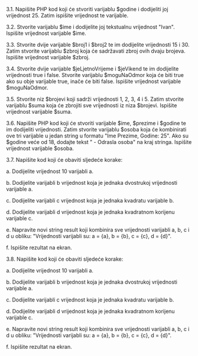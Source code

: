 3.1.	Napišite PHP kod koji će stvoriti varijablu $godine i dodijeliti joj vrijednost 25. Zatim ispišite vrijednost te varijable.

3.2.	Stvorite varijablu $ime i dodijelite joj tekstualnu vrijednost "Ivan". Ispišite vrijednost varijable $ime.

3.3.	Stvorite dvije varijable $broj1 i $broj2 te im dodijelite vrijednosti 15 i 30. Zatim stvorite varijablu $zbroj koja će sadržavati zbroj ovih dvaju brojeva. Ispišite vrijednost varijable $zbroj.

3.4.	Stvorite dvije varijable $jeLjetnoVrijeme i $jeVikend te im dodijelite vrijednosti true i false. Stvorite varijablu $moguNaOdmor koja će biti true ako su obje varijable true, inače će biti false. Ispišite vrijednost varijable $moguNaOdmor.

3.5.	Stvorite niz $brojevi koji sadrži vrijednosti 1, 2, 3, 4 i 5. Zatim stvorite varijablu $suma koja će zbrojiti sve vrijednosti iz niza $brojevi. Ispišite vrijednost varijable $suma.

3.6.	Napišite PHP kod koji će stvoriti varijable $ime, $prezime i $godine te im dodijeliti vrijednosti. Zatim stvorite varijablu $osoba koja će kombinirati ove tri varijable u jedan string u formatu "Ime Prezime, Godine: 25". Ako su $godine veće od 18, dodajte tekst " - Odrasla osoba" na kraj stringa. Ispišite vrijednost varijable $osoba.

3.7.	Napišite kod koji će obaviti sljedeće korake:

a.	Dodijelite vrijednost 10 varijabli a.

b.	Dodijelite varijabli b vrijednost koja je jednaka dvostrukoj vrijednosti varijable a.

c.	Dodijelite varijabli c vrijednost koja je jednaka kvadratu varijable b.

d.	Dodijelite varijabli d vrijednost koja je jednaka kvadratnom korijenu varijable c.

e.	Napravite novi string result koji kombinira sve vrijednosti varijabli a, b, c i d u obliku: "Vrijednosti varijabli su: a = {a}, b = {b}, c = {c}, d = {d}".

f.	Ispišite rezultat na ekran. 

3.8.	Napišite kod koji će obaviti sljedeće korake:
  
  a.	Dodijelite vrijednost 10 varijabli a.
  
  b.	Dodijelite varijabli b vrijednost koja je jednaka dvostrukoj vrijednosti varijable a.
  
  c.	Dodijelite varijabli c vrijednost koja je jednaka kvadratu varijable b.
  
  d.	Dodijelite varijabli d vrijednost koja je jednaka kvadratnom korijenu varijable c.
  
  e.	Napravite novi string result koji kombinira sve vrijednosti varijabli a, b, c i d u obliku: "Vrijednosti varijabli su: a = {a}, b = {b}, c = {c}, d = {d}".
  
  f.	Ispišite rezultat na ekran.
